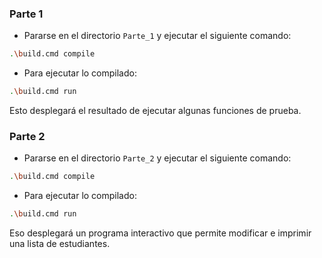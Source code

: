 ### Parte 1

- Pararse en el directorio `Parte_1` y ejecutar el siguiente comando:
```bash
.\build.cmd compile
```

- Para ejecutar lo compilado:
```bash
.\build.cmd run
```

Esto desplegará el resultado de ejecutar algunas funciones de prueba.

### Parte 2

- Pararse en el directorio `Parte_2` y ejecutar el siguiente comando:
```bash
.\build.cmd compile
```

- Para ejecutar lo compilado:
```bash
.\build.cmd run
```

Eso desplegará un programa interactivo que permite modificar e imprimir una lista de estudiantes.